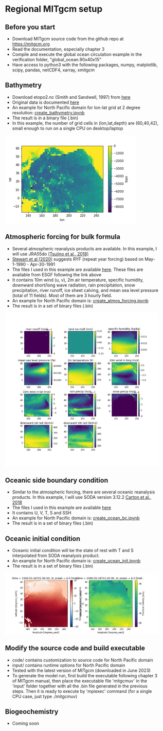 # Regional MITgcm setup

## Before you start
  - Download MITgcm source code from the github repo at https://mitgcm.org
  - Read the documentation, especially chapter 3
  - Compile and execute the global ocean circulation example in the verification folder, "global_ocean.90x40x15"
  - Have access to python3 with the following packages, numpy, matplotlib, scipy, pandas, netCDF4, xarray, xmitgcm 

## Bathymetry
  - Download etopo2.nc (Smith and Sandwell, 1997) from [here](https://o2.eas.gatech.edu/data/etopo2.nc)
  - Original data is documented [here](https://sos.noaa.gov/catalog/datasets/etopo2-topography-and-bathymetry-natural-colors/#description-data-source)
  - An example for North Pacific domain for lon-lat grid at 2 degree resolution: [create_bathymetry.ipynb](https://github.com/takaito1/MITgcm_regional_setup/blob/main/create_bathymetry.ipynb)
  - The result is in a binary file (.bin)
  - In this example, the number of grid cells in (lon,lat,depth) are (60,40,42), small enough to run on a single CPU on desktop/laptop

![alt text](https://github.com/takaito1/MITgcm_regional_setup/blob/main/bathymetry.png?raw=true)
    
## Atmospheric forcing for bulk formula
  - Several atmospheric reanalysis products are available. In this example, I will use JRA55do [(Tsujino et al., 2018)](https://climate.mri-jma.go.jp/pub/ocean/JRA55-do/)
  - [Stewart et al (2020)](https://www.sciencedirect.com/science/article/pii/S1463500319302768) suggests RYF (repeat year forcing) based on May-1-1990 - Apr-30-1991
  - The files I used in this example are available [here](https://www.dropbox.com/s/ezqbpab0r1z7vey/jra55do-1990-1991.nc.tar.gz?dl=0). These files are available from ESGF following the link above
  - It contains 10m wind (u, v), 2m air temperature, specific humidity, downward short/long wave radiation, rain precipitation, snow precipitation, river runoff, ice sheet calving, and mean sea level pressure (total of 11 fields). Most of them are 3 hourly field.
  - An example for North Pacific domain is: [create_atmos_forcing.ipynb](https://github.com/takaito1/MITgcm_regional_setup/blob/main/create_atmos_forcing.ipynb)
  - The result is in a set of binary files (.bin)

![alt text](https://github.com/takaito1/MITgcm_regional_setup/blob/main/atmos_forcing.png?raw=true)

## Oceanic side boundary condition
  - Similar to the atmospheric forcing, there are several oceanic reanalysis products. In this example, I will use SODA version 3.12.2 [Carton et al., 2018](https://www2.atmos.umd.edu/~ocean/)
  - The files I used in this example are available [here](https://www.dropbox.com/s/o4xco4k1ddpichs/soda3.12.2-1990-1991.nc.tar.gz?dl=0)
  - It contains U, V, T, S and SSH
  - An example for North Pacific domain is: [create_ocean_bc.ipynb](https://github.com/takaito1/MITgcm_regional_setup/blob/main/create_ocean_bc.ipynb)
  - The result is in a set of binary files (.bin)
    
## Oceanic initial condition
  - Oceanic initial condition will be the state of rest with T and S interpolated from SODA reanalysis product.
  - An example for North Pacific domain is: [create_ocean_init.ipynb](https://github.com/takaito1/MITgcm_regional_setup/blob/main/create_ocean_init.ipynb)
  - The result is in a set of binary files (.bin)

![alt text](https://github.com/takaito1/MITgcm_regional_setup/blob/main/initcond.png?raw=true)
    
## Modify the source code and build executable
  - code/ contains customization to source code for North Pacific domain
  - input/ contains runtime options for North Pacific domain
  - Tested with the latest version of MITgcm (downloaded in June 2023)
  - To generate the model run, first build the executable following chapter 3 of MITgcm manual, then place the executable file 'mitgcmuv' in the 'input' folder together with all the .bin file generated in the previous steps. Then it is ready to execute by 'mpiexec' command (for a single CPU case, just type ./mitgcmuv)

## Biogeochemistry
  - Coming soon

